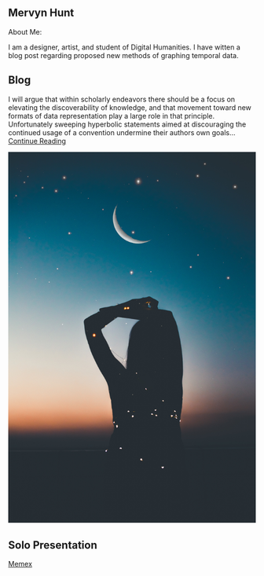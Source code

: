 ## Mervyn Hunt
About Me:

I am a designer, artist, and student of Digital Humanities. I have witten a blog post regarding proposed new methods of graphing temporal data. 


## Blog
I will argue that within scholarly endeavors there should be a focus on elevating the discoverability of knowledge, and that movement toward new formats of data representation play a large role in that principle. Unfortunately sweeping hyperbolic statements aimed at discouraging the continued usage of a convention undermine their authors own goals...
[Continue Reading](blog)

![](images/picture_1.jpg)


## Solo Presentation

[Memex](reveal/index.html)
